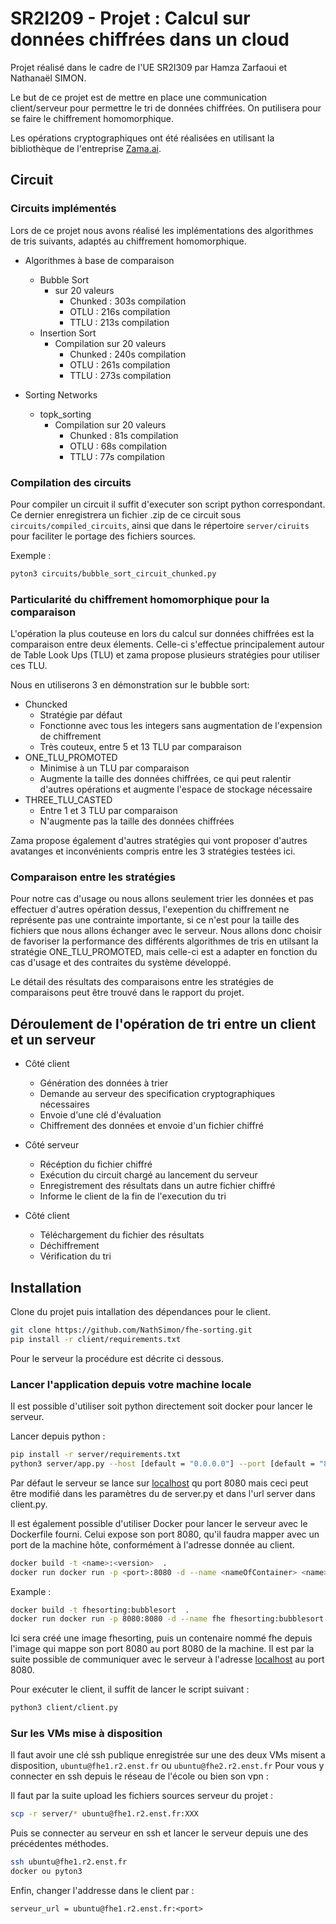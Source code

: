 # SR2I209 - Projet : Calcul sur données chiffrées dans un cloud

Projet réalisé dans le cadre de l'UE SR2I309 par Hamza Zarfaoui et Nathanaël SIMON.

Le but de ce projet est de mettre en place une communication client/serveur pour permettre le tri de données chiffrées. On putilisera pour se faire le chiffrement homomorphique.

Les opérations cryptographiques ont été réalisées en utilisant la bibliothèque de l'entreprise [Zama.ai](https://www.zama.ai/).

## Circuit

### Circuits implémentés

Lors de ce projet nous avons réalisé les implémentations des algorithmes de tris suivants, adaptés au chiffrement homomorphique.

- Algorithmes à base de comparaison
  - Bubble Sort
    - sur 20 valeurs
      - Chunked : 303s compilation
      - OTLU : 216s compilation
      - TTLU : 213s compilation
  - Insertion Sort
    - Compilation sur 20 valeurs
      - Chunked : 240s compilation
      - OTLU : 261s compilation
      - TTLU : 273s compilation

- Sorting Networks
  - topk_sorting
    - Compilation sur 20 valeurs
      - Chunked : 81s compilation
      - OTLU : 68s compilation
      - TTLU : 77s compilation
  
### Compilation des circuits

Pour compiler un circuit il suffit d'executer son script python correspondant. Ce dernier enregistrera un fichier .zip de ce circuit sous `circuits/compiled_circuits`, ainsi que dans le répertoire `server/ciruits` pour faciliter le portage des fichiers sources.

Exemple :

```bash
pyton3 circuits/bubble_sort_circuit_chunked.py
```

### Particularité du chiffrement homomorphique pour la comparaison

L'opération la plus couteuse en lors du calcul sur données chiffrées est la comparaison entre deux élements. Celle-ci s'effectue principalement autour de Table Look Ups (TLU) et zama propose plusieurs stratégies pour utiliser ces TLU.

Nous en utiliserons 3 en démonstration sur le bubble sort:

- Chuncked
  - Stratégie par défaut
  - Fonctionne avec tous les integers sans augmentation de l'expension de chiffrement
  - Très couteux, entre 5 et 13 TLU par comparaison
- ONE_TLU_PROMOTED
  - Minimise à un TLU par comparaison
  - Augmente la taille des données chiffrées, ce qui peut ralentir d'autres opérations et augmente l'espace de stockage nécessaire
- THREE_TLU_CASTED
  - Entre 1 et 3 TLU par comparaison
  - N'augmente pas la taille des données chiffrées

Zama propose également d'autres stratégies qui vont proposer d'autres avatanges et inconvénients compris entre les 3 stratégies testées ici.

### Comparaison entre les stratégies

Pour notre cas d'usage ou nous allons seulement trier les données et pas effectuer d'autres opération dessus, l'exepention du chiffrement ne représente pas une contrainte importante, si ce n'est pour la taille des fichiers que nous allons échanger avec le serveur. Nous allons donc choisir de favoriser la performance des différents algorithmes de tris en utilsant la stratégie ONE_TLU_PROMOTED, mais celle-ci est a adapter en fonction du cas d'usage et des contraites du système développé.

Le détail des résultats des comparaisons entre les stratégies de comparaisons peut être trouvé dans le rapport du projet.

## Déroulement de l'opération de tri entre un client et un serveur

- Côté client
  - Génération des données à trier
  - Demande au serveur des specification cryptographiques nécessaires
  - Envoie d'une clé d'évaluation
  - Chiffrement des données et envoie d'un fichier chiffré

- Côté serveur
  - Récéption du fichier chiffré
  - Exécution du circuit chargé au lancement du serveur
  - Enregistrement des résultats dans un autre fichier chiffré
  - Informe le client de la fin de l'execution du tri

- Côté client
  - Téléchargement du fichier des résultats
  - Déchiffrement
  - Vérification du tri

## Installation

Clone du projet puis intallation des dépendances pour le client.

``` bash
git clone https://github.com/NathSimon/fhe-sorting.git
pip install -r client/requirements.txt
```

Pour le serveur la procédure est décrite ci dessous.

### Lancer l'application depuis votre machine locale  

Il est possible d'utiliser soit python directement soit docker pour lancer le serveur.

Lancer depuis python :

``` bash
pip install -r server/requirements.txt
python3 server/app.py --host [default = "0.0.0.0"] --port [default = "8080"] --algorithm ["bubble","insertion","topk", default="topk"] --comparison ["chunked","OLTU","TTLU", default = "OTLU"]
```

Par défaut le serveur se lance sur [localhost](http://localhost:8080) qu port 8080 mais ceci peut être modifié dans les paramètres du de server.py et dans l'url server dans client.py.

Il est également possible d'utiliser Docker pour lancer le serveur avec le Dockerfile fourni. Celui expose son port 8080, qu'il faudra mapper avec un port de la machine hôte, conformément à l'adresse donnée au client.

``` bash
docker build -t <name>:<version>  .
docker run docker run -p <port>:8080 -d --name <nameOfContainer> <name>:<version>
```

Example :

``` bash
docker build -t fhesorting:bubblesort  .
docker run docker run -p 8080:8080 -d --name fhe fhesorting:bubblesort
```

Ici sera créé une image fhesorting, puis un contenaire nommé fhe depuis l'image qui mappe son port 8080 au port 8080 de la machine. Il est par la suite possible de communiquer avec le serveur à l'adresse [localhost](http://localhost:8080) au port 8080.

Pour exécuter le client, il suffit de lancer le script suivant :

``` bash
python3 client/client.py
```

### Sur les VMs mise à disposition

Il faut avoir une clé ssh publique enregistrée sur une des deux VMs misent a disposition, ```ubuntu@fhe1.r2.enst.fr``` ou ```ubuntu@fhe2.r2.enst.fr```
Pour vous y connecter en ssh depuis le réseau de l'école ou bien son vpn :

Il faut par la suite upload les fichiers sources serveur du projet :

``` bash
scp -r server/* ubuntu@fhe1.r2.enst.fr:XXX 
```

Puis se connecter au serveur en ssh et lancer le serveur depuis une des précédentes méthodes.

``` bash
ssh ubuntu@fhe1.r2.enst.fr
docker ou pyton3
```

Enfin, changer l'addresse dans le client par :

```pyton
serveur_url = ubuntu@fhe1.r2.enst.fr:<port>
```
